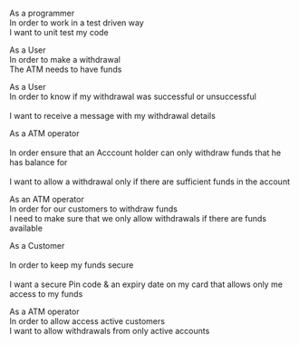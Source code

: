As a programmer <br>
In order to work in a test driven way <br>
I want to unit test my code <br>

As a User <br>
In order to make a withdrawal <br>
The ATM needs to have funds <br>
 
 As a User               <br>
In order to know if my withdrawal was successful or unsuccessful   <br>            
I want to receive a message with my withdrawal details<br>

As a ATM operator <br>          
In order ensure that an Acccount holder can only withdraw funds that he has balance for  <br>         
I want to allow a withdrawal only if there are sufficient funds in the account<br>

As an ATM operator <br>
In order for our customers to withdraw funds <br>
I need to make sure that we only allow withdrawals if there are funds available <br>

As a Customer<br>              
In order to keep my funds secure <br>            
I want a secure Pin code & an expiry date on my card that allows only me access to my funds

As a ATM operator<br>
In order to allow access active customers<br>
I want to allow withdrawals from only active accounts